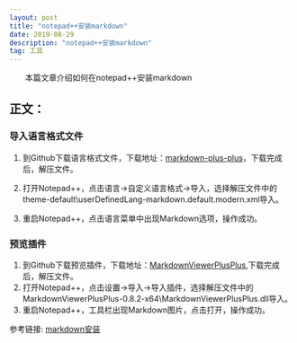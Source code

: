```yaml
---
layout: post
title: "notepad++安装markdown"
date: 2019-08-29 
description: "notepad++安装markdown"
tag: 工具
---   
```

  

　　本篇文章介绍如何在notepad++安装markdown
 

## 正文：

 


### 导入语言格式文件

1. 到Github下载语言格式文件，下载地址：[markdown-plus-plus](https://github.com/Edditoria/markdown-plus-plus)，下载完成后，解压文件。     

2. 打开Notepad++，点击语言->自定义语言格式->导入，选择解压文件中的theme-default\userDefinedLang-markdown.default.modern.xml导入。
3. 重启Notepad++，点击语言菜单中出现Markdown选项，操作成功。

### 预览插件  
1. 到Github下载预览插件，下载地址：[MarkdownViewerPlusPlus](https://github.com/nea/MarkdownViewerPlusPlus/releases),下载完成后，解压文件。
2. 打开Notepad++，点击设置->导入->导入插件，选择解压文件中的MarkdownViewerPlusPlus-0.8.2-x64\MarkdownViewerPlusPlus.dll导入。
3. 重启Notepad++，工具栏出现Markdown图片，点击打开，操作成功。



参考链接: [markdown安装](https://my.oschina.net/u/2424727/blog/1921658)
